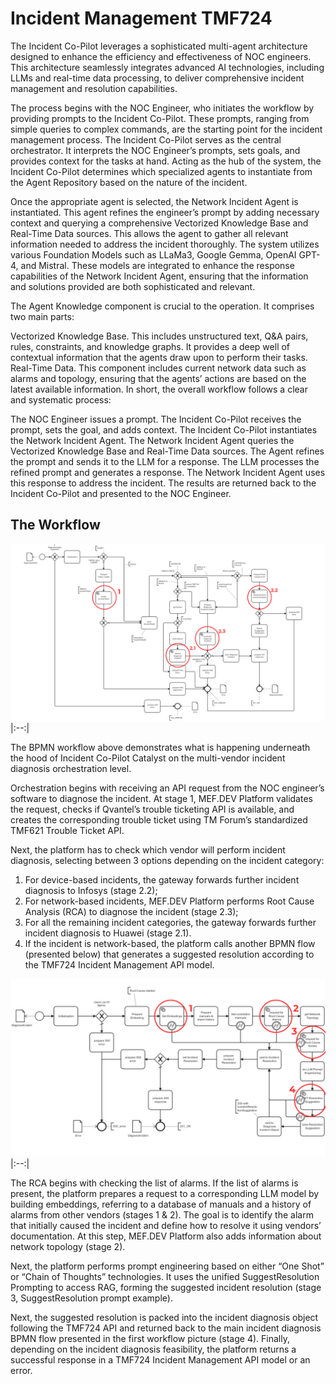 # Incident Management TMF724
The Incident Co-Pilot leverages a sophisticated multi-agent architecture designed to enhance the efficiency and effectiveness of NOC engineers. This architecture seamlessly integrates advanced AI technologies, including LLMs and real-time data processing, to deliver comprehensive incident management and resolution capabilities.

The process begins with the NOC Engineer, who initiates the workflow by providing prompts to the Incident Co-Pilot. These prompts, ranging from simple queries to complex commands, are the starting point for the incident management process. The Incident Co-Pilot serves as the central orchestrator. It interprets the NOC Engineer’s prompts, sets goals, and provides context for the tasks at hand. Acting as the hub of the system, the Incident Co-Pilot determines which specialized agents to instantiate from the Agent Repository based on the nature of the incident.

Once the appropriate agent is selected, the Network Incident Agent is instantiated. This agent refines the engineer’s prompt by adding necessary context and querying a comprehensive Vectorized Knowledge Base and Real-Time Data sources. This allows the agent to gather all relevant information needed to address the incident thoroughly. The system utilizes various Foundation Models such as LLaMa3, Google Gemma, OpenAI GPT-4, and Mistral. These models are integrated to enhance the response capabilities of the Network Incident Agent, ensuring that the information and solutions provided are both sophisticated and relevant.

The Agent Knowledge component is crucial to the operation. It comprises two main parts:

Vectorized Knowledge Base. This includes unstructured text, Q&A pairs, rules, constraints, and knowledge graphs. It provides a deep well of contextual information that the agents draw upon to perform their tasks.
Real-Time Data. This component includes current network data such as alarms and topology, ensuring that the agents’ actions are based on the latest available information.
In short, the overall workflow follows a clear and systematic process:

The NOC Engineer issues a prompt.
The Incident Co-Pilot receives the prompt, sets the goal, and adds context.
The Incident Co-Pilot instantiates the Network Incident Agent.
The Network Incident Agent queries the Vectorized Knowledge Base and Real-Time Data sources.
The Agent refines the prompt and sends it to the LLM for a response.
The LLM processes the refined prompt and generates a response.
The Network Incident Agent uses this response to address the incident.
The results are returned back to the Incident Co-Pilot and presented to the NOC Engineer.

## The Workflow
![Incident Diagnosis Flow](https://github.com/mef-dev/bpmn-examples/blob/dev/tmforum-apis/TMF724_Incident_Management/1.%20Incident%20Diagnosis%20Flow.png)
|:--:|

The BPMN workflow above demonstrates what is happening underneath the hood of Incident Co-Pilot Catalyst on the multi-vendor incident diagnosis orchestration level.

Orchestration begins with receiving an API request from the NOC engineer’s software to diagnose the incident. At stage 1, MEF.DEV Platform validates the request, checks if Qvantel’s trouble ticketing API is available, and creates the corresponding trouble ticket using TM Forum’s standardized TMF621 Trouble Ticket API.

Next, the platform has to check which vendor will perform incident diagnosis, selecting between 3 options depending on the incident category:
1. For device-based incidents, the gateway forwards further incident diagnosis to Infosys (stage 2.2);
2. For network-based incidents, MEF.DEV Platform performs Root Cause Analysis (RCA) to diagnose the incident (stage 2.3);
3. For all the remaining incident categories, the gateway forwards further incident diagnosis to Huawei (stage 2.1).
4. If the incident is network-based, the platform calls another BPMN flow (presented below) that generates a suggested resolution according to the TMF724 Incident Management API model.

![Root Cause Analysis Flow](https://github.com/mef-dev/bpmn-examples/blob/dev/tmforum-apis/TMF724_Incident_Management/2.%20Root%20Cause%20Analysis%20Flow.png)
|:--:|

The RCA begins with checking the list of alarms. If the list of alarms is present, the platform prepares a request to a corresponding LLM model by building embeddings, referring to a database of manuals and a history of alarms from other vendors (stages 1 & 2). The goal is to identify the alarm that initially caused the incident and define how to resolve it using vendors’ documentation. At this step, MEF.DEV Platform also adds information about network topology (stage 2).

Next, the platform performs prompt engineering based on either “One Shot” or “Chain of Thoughts” technologies. It uses the unified SuggestResolution Prompting to access RAG, forming the suggested incident resolution (stage 3, SuggestResolution prompt example).

Next, the suggested resolution is packed into the incident diagnosis object following the TMF724 API and returned back to the main incident diagnosis BPMN flow presented in the first workflow picture (stage 4). Finally, depending on the incident diagnosis feasibility, the platform returns a successful response in a TMF724 Incident Management API model or an error.

